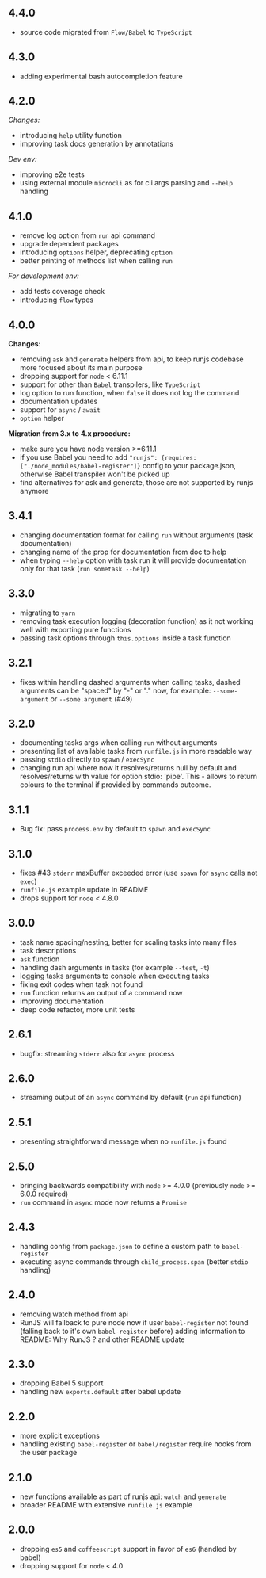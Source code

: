 ## 4.4.0

- source code migrated from `Flow/Babel` to `TypeScript`

## 4.3.0

- adding experimental bash autocompletion feature

## 4.2.0

*Changes:*

- introducing `help` utility function
- improving task docs generation by annotations

*Dev env:*

- improving e2e tests
- using external module `microcli` as for cli args parsing and `--help` handling

## 4.1.0

- remove log option from `run` api command
- upgrade dependent packages
- introducing `options` helper, deprecating `option`
- better printing of methods list when calling `run`

*For development env:*

- add tests coverage check
- introducing `flow` types

## 4.0.0

**Changes:**

- removing `ask` and `generate` helpers from api, to keep runjs codebase more focused about its main purpose
- dropping support for `node` < 6.11.1
- support for other than `Babel` transpilers, like `TypeScript`
- log option to run function, when `false` it does not log the command
- documentation updates
- support for `async` / `await`
- `option` helper

**Migration from 3.x to 4.x procedure:**

- make sure you have node version >=6.11.1
- if you use Babel you need to add `"runjs": {requires: ["./node_modules/babel-register"]}` config to your package.json, otherwise Babel transpiler won't be picked up
- find alternatives for ask and generate, those are not supported by runjs anymore

## 3.4.1

- changing documentation format for calling `run` without arguments (task documentation)
- changing name of the prop for documentation from doc to help
- when typing `--help` option with task run it will provide documentation only for that task (`run sometask --help`)

## 3.3.0

- migrating to `yarn`
- removing task execution logging (decoration function) as it not working well with exporting pure functions
- passing task options through `this.options` inside a task function

## 3.2.1

- fixes within handling dashed arguments when calling tasks, dashed arguments can be "spaced" by "-" or "." now, for example: `--some-argument` or `--some.argument` (#49)

## 3.2.0

- documenting tasks args when calling `run` without arguments
- presenting list of available tasks from `runfile.js` in more readable way
- passing `stdio` directly to `spawn` / `execSync`
- changing run api where now it resolves/returns null by default and resolves/returns with value for option stdio: 'pipe'. This - allows to return colours to the terminal if provided by commands outcome.

## 3.1.1

- Bug fix: pass `process.env` by default to `spawn` and `execSync`

## 3.1.0

- fixes #43 `stderr` maxBuffer exceeded error (use `spawn` for `async` calls not `exec`)
- `runfile.js` example update in README
- drops support for `node` < 4.8.0

## 3.0.0

- task name spacing/nesting, better for scaling tasks into many files
- task descriptions
- `ask` function
- handling dash arguments in tasks (for example `--test`, `-t`)
- logging tasks arguments to console when executing tasks
- fixing exit codes when task not found
- `run` function returns an output of a command now
- improving documentation
- deep code refactor, more unit tests

## 2.6.1

- bugfix: streaming `stderr` also for `async` process

## 2.6.0

- streaming output of an `async` command by default (`run` api function)

## 2.5.1

- presenting straightforward message when no `runfile.js` found

## 2.5.0

- bringing backwards compatibility with `node` >= 4.0.0 (previously `node` >= 6.0.0 required)
- `run` command in `async` mode now returns a `Promise`

## 2.4.3

- handling config from `package.json` to define a custom path to `babel-register`
- executing async commands through `child_process.span` (better `stdio` handling)

## 2.4.0

- removing watch method from api
- RunJS will fallback to pure node now if user `babel-register` not found (falling back to it's own `babel-register` before)
adding information to README: Why RunJS ? and other README update

## 2.3.0

- dropping Babel 5 support
- handling new `exports.default` after babel update

## 2.2.0

- more explicit exceptions
- handling existing `babel-register` or `babel/register` require hooks from the user package

## 2.1.0

- new functions available as part of runjs api: `watch` and `generate`
- broader README with extensive `runfile.js` example

## 2.0.0

- dropping `es5` and `coffeescript` support in favor of `es6` (handled by babel)
- dropping support for `node` < 4.0